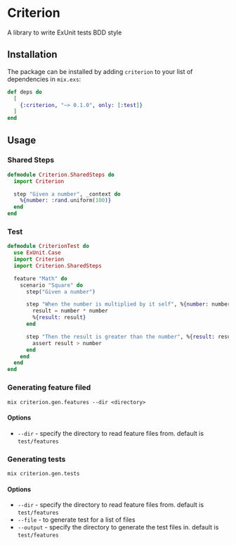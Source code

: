 # Criterion

A library to write ExUnit tests BDD style

## Installation

The package can be installed
by adding `criterion` to your list of dependencies in `mix.exs`:

```elixir
def deps do
  [
    {:criterion, "~> 0.1.0", only: [:test]}
  ]
end
```

## Usage

### Shared Steps

```elixir
defmodule Criterion.SharedSteps do
  import Criterion

  step "Given a number", _context do
    %{number: :rand.uniform(100)}
  end
end
```

### Test

```elixir
defmodule CriterionTest do
  use ExUnit.Case
  import Criterion
  import Criterion.SharedSteps

  feature "Math" do
    scenario "Square" do
      step("Given a number")

      step "When the number is multiplied by it self", %{number: number} do
        result = number * number
        %{result: result}
      end

      step "Then the result is greater than the number", %{result: result, number: number} do
        assert result > number
      end
    end
  end
end
```

### Generating feature filed

```
mix criterion.gen.features --dir <directory>
```

#### Options

- `--dir` - specify the directory to read feature files from. default is `test/features`

### Generating tests 

```
mix criterion.gen.tests
```

#### Options

- `--dir` - specify the directory to read feature files from. default is `test/features`
- `--file` - to generate test for a list of files
- `--output` - specify the directory to generate the test files in. default is `test/features`